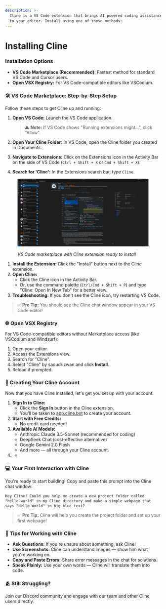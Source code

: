 ```yaml
---
description: >-
  Cline is a VS Code extension that brings AI-powered coding assistance directly
  to your editor. Install using one of these methods:
---
```


# Installing Cline

### Installation Options

* **VS Code Marketplace (Recommended):** Fastest method for standard VS Code and Cursor users.
* **Open VSX Registry:** For VS Code-compatible editors like VSCodium.

### 🛠️ VS Code Marketplace: Step-by-Step Setup

Follow these steps to get Cline up and running:

1.  **Open VS Code:** Launch the VS Code application.

    > ⚠️ **Note:** If VS Code shows "Running extensions might...", click "Allow".
2. **Open Your Cline Folder:** In VS Code, open the Cline folder you created in Documents.
3. **Navigate to Extensions:** Click on the Extensions icon in the Activity Bar on the side of VS Code (`Ctrl + Shift + X` or `Cmd + Shift + X`).
4. **Search for 'Cline':** In the Extensions search bar, type `Cline`.

<figure><img src="../.gitbook/assets/image (20).png" alt=""><figcaption><p><em>VS Code marketplace with Cline extension ready to install</em></p></figcaption></figure>

1. **Install the Extension:** Click the "Install" button next to the Cline extension.
2. **Open Cline:**
   * Click the Cline icon in the Activity Bar.
   * Or, use the command palette (`Ctrl/Cmd + Shift + P`) and type "Cline: Open In New Tab" for a better view.
3. **Troubleshooting:** If you don't see the Cline icon, try restarting VS Code.

> ✅ **Pro Tip:** You should see the Cline chat window appear in your VS Code editor!

### 🌐 Open VSX Registry

For VS Code-compatible editors without Marketplace access (like VSCodium and Windsurf):

1. Open your editor.
2. Access the Extensions view.
3. Search for "Cline".
4. Select "Cline" by saoudrizwan and click **Install**.
5. Reload if prompted.

### 👤 Creating Your Cline Account

Now that you have Cline installed, let's get you set up with your account:

1. **Sign In to Cline:**
   * Click the **Sign In** button in the Cline extension.
   * You'll be taken to [app.cline.bot](https://app.cline.bot) to create your account.
2. **Start with Free Credits:**
   * No credit card needed!
3. **Available AI Models:**
   * Anthropic Claude 3.5-Sonnet (recommended for coding)
   * DeepSeek Chat (cost-effective alternative)
   * Google Gemini 2.0 Flash
   * And more — all through your Cline account.
4.
   *

### 💻 Your First Interaction with Cline

You're ready to start building! Copy and paste this prompt into the Cline chat window:

```
Hey Cline! Could you help me create a new project folder called "hello-world" in my Cline directory and make a simple webpage that says "Hello World" in big blue text?
```

> ✅ **Pro Tip:** Cline will help you create the project folder and set up your first webpage!

### 🧩 Tips for Working with Cline

* **Ask Questions:** If you're unsure about something, ask Cline!
* **Use Screenshots:** Cline can understand images — show him what you're working on.
* **Copy and Paste Errors:** Share error messages in the chat for solutions.
* **Speak Plainly:** Use your own words — Cline will translate them into code.

### 🫂 Still Struggling?

Join our Discord community and engage with our team and other Cline users directly.
